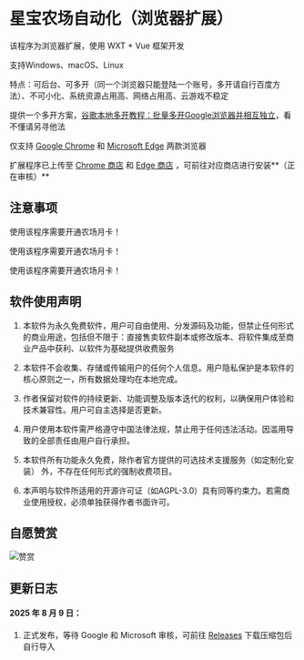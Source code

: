 # 星宝农场自动化（浏览器扩展）

该程序为浏览器扩展，使用 WXT + Vue 框架开发

支持Windows、macOS、Linux

特点：可后台、可多开（同一个浏览器只能登陆一个账号，多开请自行百度方法）、不可小化、系统资源占用高、网络占用高、云游戏不稳定

提供一个多开方案，[谷歌本地多开教程：批量多开Google浏览器并相互独立](https://zhuanlan.zhihu.com/p/1921324633744967186)，看不懂请另寻他法

仅支持 [Google Chrome](https://www.google.cn/intl/zh-CN/chrome/) 和 [Microsoft Edge](https://www.microsoft.com/zh-cn/edge/download?form=MA13FJ) 两款浏览器

扩展程序已上传至 [Chrome 商店](https://chromewebstore.google.com/category/extensions) 和 [Edge 商店](https://microsoftedge.microsoft.com/addons/Microsoft-Edge-Extensions-Home?hl=zh-CN) ，可前往对应商店进行安装**（正在审核）**

## 注意事项

使用该程序需要开通农场月卡！

使用该程序需要开通农场月卡！

使用该程序需要开通农场月卡！

## 软件使用声明

1. 本软件为永久免费软件，用户可自由使用、分发源码及功能，但禁止任何形式的商业用途，包括但不限于：直接售卖软件副本或修改版本、将软件集成至商业产品中获利、以软件为基础提供收费服务

2. 本软件不会收集、存储或传输用户的任何个人信息。用户隐私保护是本软件的核心原则之一，所有数据处理均在本地完成。

3. 作者保留对软件的持续更新、功能调整及版本迭代的权利，以确保用户体验和技术兼容性。用户可自主选择是否更新。

4. 用户使用本软件需严格遵守中国法律法规，禁止用于任何违法活动。因滥用导致的全部责任由用户自行承担。

5. 本软件所有功能永久免费，除作者官方提供的可选技术支援服务（如定制化安装） 外，不存在任何形式的强制收费项目。

6. 本声明与软件所适用的开源许可证（如AGPL-3.0）具有同等约束力。若需商业使用授权，必须单独获得作者书面许可。

## 自愿赞赏

![赞赏](https://s1.imagehub.cc/images/2025/08/09/36e365e86a1ab91a7dc6363fdca2d369.md.png)

## 更新日志

#### 2025 年 8 月 9 日：

1. 正式发布，等待 Google 和 Microsoft 审核，可前往 [Releases](https://github.com/izhangguapi/LetsgoFarmAutomate-Extension/releases) 下载压缩包后自行导入
